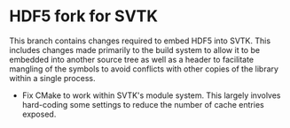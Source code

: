 # HDF5 fork for SVTK

This branch contains changes required to embed HDF5 into SVTK. This includes
changes made primarily to the build system to allow it to be embedded into
another source tree as well as a header to facilitate mangling of the symbols
to avoid conflicts with other copies of the library within a single process.

  * Fix CMake to work within SVTK's module system. This largely involves
    hard-coding some settings to reduce the number of cache entries exposed.
